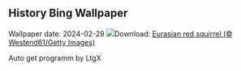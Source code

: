 ## History Bing Wallpaper
Wallpaper date: 2024-02-29
![](https://www.bing.com/th?id=OHR.LeapingSquirrel_EN-IN2638979538_UHD.jpg&w=1000)Download: [Eurasian red squirrel (© Westend61/Getty Images)](https://www.bing.com/th?id=OHR.LeapingSquirrel_EN-IN2638979538_UHD.jpg)

Auto get programm by LtgX
